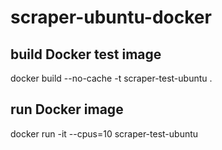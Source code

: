 # scraper-ubuntu-docker

## build Docker test image

docker build --no-cache -t scraper-test-ubuntu .

## run Docker image

docker run -it --cpus=10 scraper-test-ubuntu
